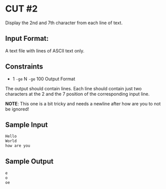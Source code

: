 # CUT #2
Display the 2nd and 7th character from each line of text.

## Input Format:

A text file with  lines of ASCII text only.

## Constraints
- 1 `-ge` N `-ge` 100
Output Format

The output should contain  lines. Each line should contain just two characters at the 2 and the 7 position of the corresponding input line.

**NOTE**: This one is a bit tricky and needs a newline after how are you to not be ignored!
## Sample Input
```bash
Hello
World
how are you

```

## Sample Output
```bash
e
o
oe
```